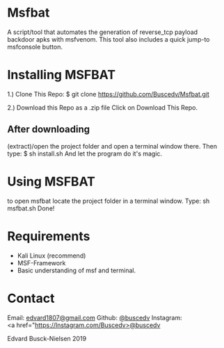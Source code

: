 # Msfbat
A script/tool that automates the generation of reverse_tcp payload backdoor apks with msfvenom. This tool also includes a quick jump-to msfconsole button.

# Installing MSFBAT
1.) Clone This Repo:
$ git clone https://github.com/Buscedv/Msfbat.git

2.) Download this Repo as a .zip file
Click on Download This Repo.

## After downloading
(extract)/open the project folder and open a terminal window there.
Then type:
$ sh install.sh
And let the program do it's magic.

# Using MSFBAT
to open msfbat locate the project folder in a terminal window.
Type: sh msfbat.sh
Done!

# Requirements

- Kali Linux (recommend)
- MSF-Framework 
- Basic understanding of msf and terminal.


# Contact

Email: <a href="mailto: edvard1807@gmail.com">edvard1807@gmail.com</a>
Github: <a href="https://github.com/Buscedv">@buscedv</a>
Instagram: <a href="https://Instagram.com/Buscedv>@buscedv</a>


Edvard Busck-Nielsen 2019
